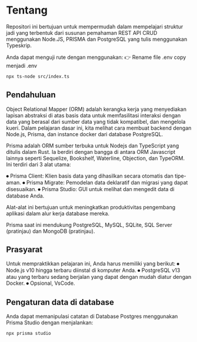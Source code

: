 # Tentang
Repositori ini bertujuan untuk mempermudah dalam mempelajari struktur jadi yang terbentuk dari susunan pemahaman REST API CRUD menggunakan Node.JS, PRISMA dan PostgreSQL yang tulis menggunakan Typeskrip.

Anda dapat menguji rute dengan menggunakan:
👉 Rename file .env copy menjadi .env
```bash
npx ts-node src/index.ts
```

## Pendahuluan
Object Relational Mapper (ORM) adalah kerangka kerja yang menyediakan lapisan abstraksi di atas basis data untuk memfasilitasi interaksi dengan data yang berasal dari sumber data yang tidak kompatibel, dan mengelola kueri. Dalam pelajaran dasar ini, kita melihat cara membuat backend dengan Node.js, Prisma, dan instance docker dari database PostgreSQL.

Prisma adalah ORM sumber terbuka untuk Nodejs dan TypeScript yang ditulis dalam Rust. Ia berdiri dengan bangga di antara ORM Javascript lainnya seperti Sequelize, Bookshelf, Waterline, Objection, dan TypeORM. Ini terdiri dari 3 alat utama:

⏺ Prisma Client: Klien basis data yang dihasilkan secara otomatis dan tipe-aman.
⏺ Prisma Migrate: Pemodelan data deklaratif dan migrasi yang dapat disesuaikan.
⏺ Prisma Studio: GUI untuk melihat dan mengedit data di database Anda.

Alat-alat ini bertujuan untuk meningkatkan produktivitas pengembang aplikasi dalam alur kerja database mereka.

Prisma saat ini mendukung PostgreSQL, MySQL, SQLite, SQL Server (pratinjau) dan MongoDB (pratinjau).

## Prasyarat
Untuk mempraktikkan pelajaran ini, Anda harus memiliki yang berikut:
⏺ Node.js v10 hingga terbaru diinstal di komputer Anda.
⏺ PostgreSQL v13 atau yang terbaru sedang berjalan yang dapat dengan mudah diatur dengan Docker.
⏺ Opsional, VsCode.

## Pengaturan data di database
Anda dapat memanipulasi catatan di Database Postgres menggunakan Prisma Studio dengan menjalankan:
```bash
npx prisma studio
```






# 